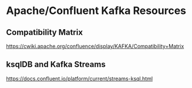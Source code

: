 # Apache/Confluent Kafka Resources

## Compatibility Matrix
https://cwiki.apache.org/confluence/display/KAFKA/Compatibility+Matrix

## ksqlDB and Kafka Streams
https://docs.confluent.io/platform/current/streams-ksql.html
